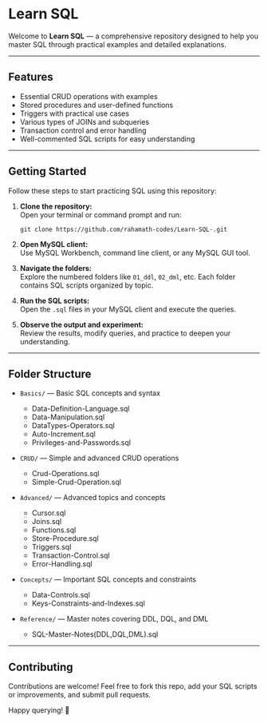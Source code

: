# Learn SQL

Welcome to **Learn SQL** — a comprehensive repository designed to help you master SQL through practical examples and detailed explanations.

---

## Features

- Essential CRUD operations with examples  
- Stored procedures and user-defined functions  
- Triggers with practical use cases  
- Various types of JOINs and subqueries  
- Transaction control and error handling  
- Well-commented SQL scripts for easy understanding  

---

## Getting Started

Follow these steps to start practicing SQL using this repository:

1. **Clone the repository:**  
   Open your terminal or command prompt and run:  
   
       git clone https://github.com/rahamath-codes/Learn-SQL-.git

2. **Open MySQL client:**  
   Use MySQL Workbench, command line client, or any MySQL GUI tool.

3. **Navigate the folders:**  
   Explore the numbered folders like `01_ddl`, `02_dml`, etc. Each folder contains SQL scripts organized by topic.

4. **Run the SQL scripts:**  
   Open the `.sql` files in your MySQL client and execute the queries.

5. **Observe the output and experiment:**  
   Review the results, modify queries, and practice to deepen your understanding.

---

## Folder Structure

- `Basics/` — Basic SQL concepts and syntax  
  - Data-Definition-Language.sql  
  - Data-Manipulation.sql  
  - DataTypes-Operators.sql  
  - Auto-Increment.sql  
  - Privileges-and-Passwords.sql  

- `CRUD/` — Simple and advanced CRUD operations  
  - Crud-Operations.sql  
  - Simple-Crud-Operation.sql  

- `Advanced/` — Advanced topics and concepts  
  - Cursor.sql  
  - Joins.sql  
  - Functions.sql  
  - Store-Procedure.sql  
  - Triggers.sql  
  - Transaction-Control.sql  
  - Error-Handling.sql  

- `Concepts/` — Important SQL concepts and constraints  
  - Data-Controls.sql  
  - Keys-Constraints-and-Indexes.sql  

- `Reference/` — Master notes covering DDL, DQL, and DML  
  - SQL-Master-Notes(DDL,DQL,DML).sql  


---

## Contributing

Contributions are welcome! Feel free to fork this repo, add your SQL scripts or improvements, and submit pull requests.


Happy querying! 🚀
